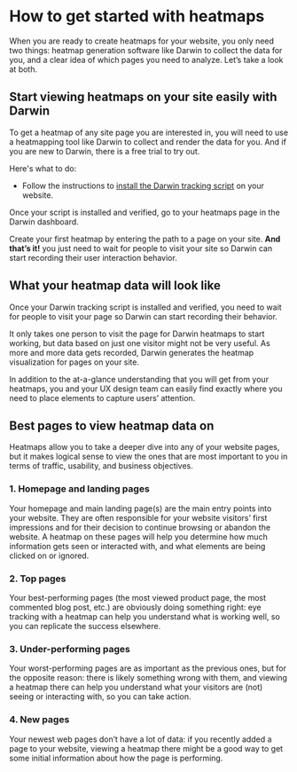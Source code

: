 # How to get started with heatmaps

When you are ready to create heatmaps for your website, you only need two things: heatmap generation software like Darwin to collect the data for you, and a clear idea of which pages you need to analyze. Let’s take a look at both.

<!-- ![](./placeholder.jpg "placeholder") -->

## Start viewing heatmaps on your site easily with Darwin

To get a heatmap of any site page you are interested in, you will need to use a heatmapping tool like Darwin to collect and render the data for you. And if you are new to Darwin, there is a free trial to try out.

Here's what to do:

- Follow the instructions to [install the Darwin tracking script](../../docs/add-darwin-script) on your website.

Once your script is installed and verified, go to your heatmaps page in the Darwin dashboard.

Create your first heatmap by entering the path to a page on your site. **And that’s it!** you just need to wait for people to visit your site so Darwin can start recording their user interaction behavior.

## What your heatmap data will look like

<!-- ![](./placeholder.jpg "placeholder") -->

Once your Darwin tracking script is installed and verified, you need to wait for people to visit your page so Darwin can start recording their behavior.

It only takes one person to visit the page for Darwin heatmaps to start working, but data based on just one visitor might not be very useful. As more and more data gets recorded, Darwin generates the heatmap visualization for pages on your site.

In addition to the at-a-glance understanding that you will get from your heatmaps, you and your UX design team can easily find exactly where you need to place elements to capture users’ attention.

## Best pages to view heatmap data on

Heatmaps allow you to take a deeper dive into any of your website pages, but it makes logical sense to view the ones that are most important to you in terms of traffic, usability, and business objectives.

### 1. Homepage and landing pages

Your homepage and main landing page(s) are the main entry points into your website. They are often responsible for your website visitors’ first impressions and for their decision to continue browsing or abandon the website. A heatmap on these pages will help you determine how much information gets seen or interacted with, and what elements are being clicked on or ignored.

### 2. Top pages

Your best-performing pages (the most viewed product page, the most commented blog post, etc.) are obviously doing something right: eye tracking with a heatmap can help you understand what is working well, so you can replicate the success elsewhere.

### 3. Under-performing pages

Your worst-performing pages are as important as the previous ones, but for the opposite reason: there is likely something wrong with them, and viewing a heatmap there can help you understand what your visitors are (not) seeing or interacting with, so you can take action.

### 4. New pages

Your newest web pages don’t have a lot of data: if you recently added a page to your website, viewing a heatmap there might be a good way to get some initial information about how the page is performing.
